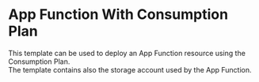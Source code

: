 # App Function With Consumption Plan
This template can be used to deploy an App Function resource using the Consumption Plan. <br> 
The template contains also the storage account used by the App Function.
